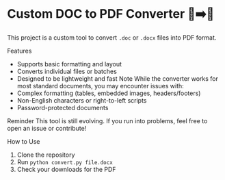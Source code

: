 # Custom DOC to PDF Converter 📝➡️📄

This project is a custom tool to convert `.doc` or `.docx` files into PDF format.

 Features
- Supports basic formatting and layout
- Converts individual files or batches
- Designed to be lightweight and fast
 Note
While the converter works for most standard documents, you may encounter issues with:
- Complex formatting (tables, embedded images, headers/footers)
- Non-English characters or right-to-left scripts
- Password-protected documents

 Reminder
This tool is still evolving. If you run into problems, feel free to open an issue or contribute!

How to Use
1. Clone the repository
2. Run `python convert.py file.docx`
3. Check your downloads for the PDF
